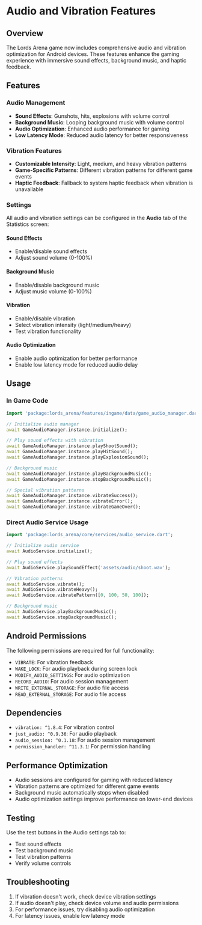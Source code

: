 # Audio and Vibration Features

## Overview
The Lords Arena game now includes comprehensive audio and vibration optimization for Android devices. These features enhance the gaming experience with immersive sound effects, background music, and haptic feedback.

## Features

### Audio Management
- **Sound Effects**: Gunshots, hits, explosions with volume control
- **Background Music**: Looping background music with volume control
- **Audio Optimization**: Enhanced audio performance for gaming
- **Low Latency Mode**: Reduced audio latency for better responsiveness

### Vibration Features
- **Customizable Intensity**: Light, medium, and heavy vibration patterns
- **Game-Specific Patterns**: Different vibration patterns for different game events
- **Haptic Feedback**: Fallback to system haptic feedback when vibration is unavailable

### Settings
All audio and vibration settings can be configured in the **Audio** tab of the Statistics screen:

#### Sound Effects
- Enable/disable sound effects
- Adjust sound volume (0-100%)

#### Background Music
- Enable/disable background music
- Adjust music volume (0-100%)

#### Vibration
- Enable/disable vibration
- Select vibration intensity (light/medium/heavy)
- Test vibration functionality

#### Audio Optimization
- Enable audio optimization for better performance
- Enable low latency mode for reduced audio delay

## Usage

### In Game Code
```dart
import 'package:lords_arena/features/ingame/data/game_audio_manager.dart';

// Initialize audio manager
await GameAudioManager.instance.initialize();

// Play sound effects with vibration
await GameAudioManager.instance.playShootSound();
await GameAudioManager.instance.playHitSound();
await GameAudioManager.instance.playExplosionSound();

// Background music
await GameAudioManager.instance.playBackgroundMusic();
await GameAudioManager.instance.stopBackgroundMusic();

// Special vibration patterns
await GameAudioManager.instance.vibrateSuccess();
await GameAudioManager.instance.vibrateError();
await GameAudioManager.instance.vibrateGameOver();
```

### Direct Audio Service Usage
```dart
import 'package:lords_arena/core/services/audio_service.dart';

// Initialize audio service
await AudioService.initialize();

// Play sound effects
await AudioService.playSoundEffect('assets/audio/shoot.wav');

// Vibration patterns
await AudioService.vibrate();
await AudioService.vibrateHeavy();
await AudioService.vibratePattern([0, 100, 50, 100]);

// Background music
await AudioService.playBackgroundMusic();
await AudioService.stopBackgroundMusic();
```

## Android Permissions
The following permissions are required for full functionality:

- `VIBRATE`: For vibration feedback
- `WAKE_LOCK`: For audio playback during screen lock
- `MODIFY_AUDIO_SETTINGS`: For audio optimization
- `RECORD_AUDIO`: For audio session management
- `WRITE_EXTERNAL_STORAGE`: For audio file access
- `READ_EXTERNAL_STORAGE`: For audio file access

## Dependencies
- `vibration: ^1.8.4`: For vibration control
- `just_audio: ^0.9.36`: For audio playback
- `audio_session: ^0.1.18`: For audio session management
- `permission_handler: ^11.3.1`: For permission handling

## Performance Optimization
- Audio sessions are configured for gaming with reduced latency
- Vibration patterns are optimized for different game events
- Background music automatically stops when disabled
- Audio optimization settings improve performance on lower-end devices

## Testing
Use the test buttons in the Audio settings tab to:
- Test sound effects
- Test background music
- Test vibration patterns
- Verify volume controls

## Troubleshooting
1. If vibration doesn't work, check device vibration settings
2. If audio doesn't play, check device volume and audio permissions
3. For performance issues, try disabling audio optimization
4. For latency issues, enable low latency mode 